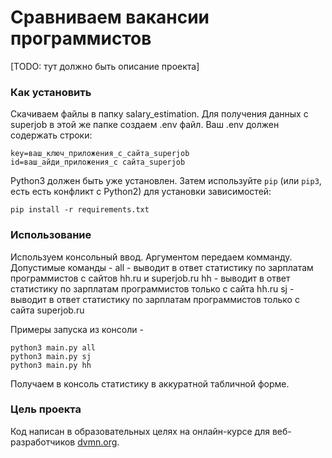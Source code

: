 # Сравниваем вакансии программистов

[TODO: тут должно быть описание проекта]

### Как установить
Скачиваем файлы в папку salary_estimation. Для получения данных с superjob в этой же папке создаем .env файл. 
Ваш .env должен содержать строки:
```
key=ваш_ключ_приложения_с_сайта_superjob
id=ваш_айди_приложения_с сайта_superjob
```
Python3 должен быть уже установлен. 
Затем используйте `pip` (или `pip3`, есть есть конфликт с Python2) для установки зависимостей:
```
pip install -r requirements.txt
```
### Использование
Используем консольный ввод. Аргументом передаем комманду.
Допустимые команды - 
all - выводит в ответ статистику по зарплатам программистов с сайтов hh.ru и superjob.ru
hh - выводит в ответ статистику по зарплатам программистов только с сайта hh.ru
sj - выводит в ответ статистику по зарплатам программистов только с сайта superjob.ru

Примеры запуска из консоли -
```
python3 main.py all
python3 main.py sj
python3 main.py hh
```
Получаем в консоль статистику в аккуратной табличной форме.

### Цель проекта

Код написан в образовательных целях на онлайн-курсе для веб-разработчиков [dvmn.org](https://dvmn.org/).
